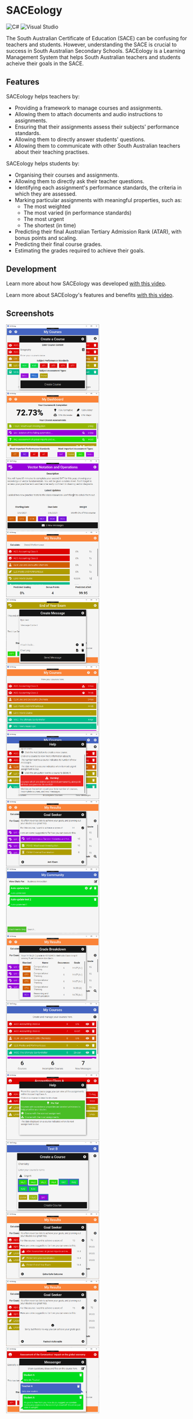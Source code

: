 # SACEology

![C#](https://img.shields.io/badge/c%23-%23239120.svg?style=for-the-badge&logo=c-sharp&logoColor=white)
![Visual Studio](https://img.shields.io/badge/Visual%20Studio-5C2D91.svg?style=for-the-badge&logo=visual-studio&logoColor=white)

The South Australian Certificate of Education (SACE) can be confusing for teachers and students. However, understanding the SACE is crucial to success in South Australian Secondary Schools. SACEology is a Learning Management System that helps South Australian teachers and students acheive their goals in the SACE.

## Features

SACEology helps teachers by:
- Providing a framework to manage courses and assignments.
- Allowing them to attach documents and audio instructions to assignments.
- Ensuring that their assignments assess their subjects' performance standards.
- Allowing them to directly answer students' questions.
- Allowing them to communicate with other South Australian teachers about their teaching practises.

SACEology helps students by:
- Organising their courses and assignments.
- Allowing them to directly ask their teacher questions.
- Identifying each assignment's performance standards, the criteria in which they are assessed.
- Marking particular assignments with meaningful properties, such as:
  + The most weighted
  + The most varied (in performance standards)
  + The most urgent
  + The shortest (in time)
- Predicting their final Australian Tertiary Admission Rank (ATAR), with bonus points and scaling.
- Predicting their final course grades.
- Estimating the grades required to achieve their goals.

## Development

Learn more about how SACEology was developed [with this video](https://drive.google.com/file/d/1C-u-bAP-1KQwXbuDcMrtSTmquDUjOMQk/view?usp=sharing).

Learn more about SACEology's features and benefits [with this video](https://drive.google.com/file/d/1nSo8cT3iHTJFxqXvyWHNeM5H9n7b3ZJW/view?usp=sharing).

## Screenshots

<p float="left">
  <img src="Assets/SC1.PNG" style="width: 50%; height: 50%"/>
  <img src="Assets/SC2.PNG" style="width: 50%; height: 50%"/>
  <img src="Assets/SC3.PNG" style="width: 50%; height: 50%"/>
  <img src="Assets/SC4.PNG" style="width: 50%; height: 50%"/>
  <img src="Assets/SC5.PNG" style="width: 50%; height: 50%"/>
  <img src="Assets/SC6.PNG" style="width: 50%; height: 50%"/>
  <img src="Assets/SC7.PNG" style="width: 50%; height: 50%"/>
  <img src="Assets/SC8.PNG" style="width: 50%; height: 50%"/>
  <img src="Assets/SC9.PNG" style="width: 50%; height: 50%"/>
  <img src="Assets/SC10.PNG" style="width: 50%; height: 50%"/>
  <img src="Assets/SC11.PNG" style="width: 50%; height: 50%"/>
  <img src="Assets/SC12.PNG" style="width: 50%; height: 50%"/>
  <img src="Assets/SC13.PNG" style="width: 50%; height: 50%"/>
  <img src="Assets/SC14.PNG" style="width: 50%; height: 50%"/>
  <img src="Assets/SC15.PNG" style="width: 50%; height: 50%"/>
  <img src="Assets/SC16.PNG" style="width: 50%; height: 50%"/>
</p>
